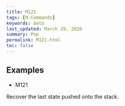 ```yaml
---
title: M121
tags: [M-Commands] 
keywords: beta 
last_updated: March 29, 2020 
summary: Pop 
permalink: M121.html
toc: false 
---
```



## Examples

* M121

Recover the last state pushed onto the stack.

